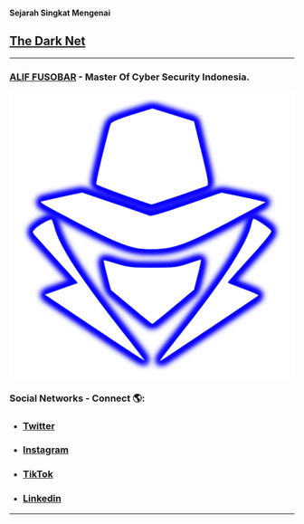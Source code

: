 #### Sejarah Singkat Mengenai 
## [The Dark Net](https://github.com/Xcod3bughunt3r/TheDarkNet/blob/master/TheDarkNet.md)



****

### [ALIF FUSOBAR](github.com/Xcod3bughunt3r) - Master Of Cyber Security Indonesia.

<img src="0011.png" alt="ALIF FUSOBAR - Master of Cyber Security Indonesia - cybersecurity.id">

### Social Networks - Connect 🌎:

* ### [Twitter](https://mobile.twitter.com/Xcod3bughunt3r)

* ### [Instagram](https://instagram.com/xcod3bughunt3r)

* ### [TikTok](https://tiktok.com/xcod3bughunt3r)

* ### [Linkedin](https://www.linkedin.com/in/xcod3bughunt3r/)

****

